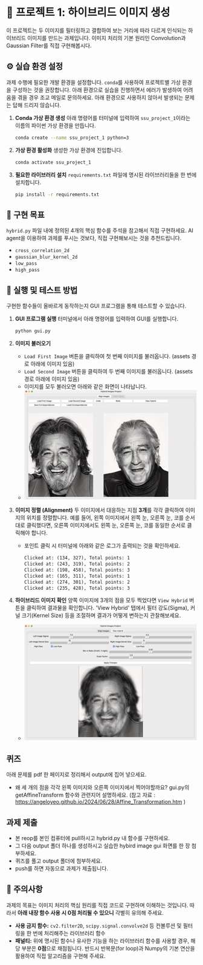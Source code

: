 # 🎨 프로젝트 1: 하이브리드 이미지 생성

이 프로젝트는 두 이미지를 필터링하고 결합하여 보는 거리에 따라 다르게 인식되는 하이브리드 이미지를 만드는 과제입니다. 이미지 처리의 기본 원리인 Convolution과Gaussian Filter를 직접 구현해봅시다.


## ⚙️ 실습 환경 설정

과제 수행에 필요한 개발 환경을 설정합니다. `conda`를 사용하여 프로젝트별 가상 환경을 구성하는 것을 권장합니다. 아래 환경으로 실습을 진행하면서 에러가 발생하여 어려움을 겪을 경우 조교 메일로 문의하세요. 아래 환경으로 사용하지 않아서 발생되는 문제는 답해 드리지 않습니다.

1.  **Conda 가상 환경 생성**
    아래 명령어를 터미널에 입력하여 `ssu_project_1`이라는 이름의 파이썬 가상 환경을 만듭니다.
    ```bash
    conda create --name ssu_project_1 python=3
    ```

2.  **가상 환경 활성화**
    생성한 가상 환경에 진입합니다.
    ```bash
    conda activate ssu_project_1
    ```

3.  **필요한 라이브러리 설치**
    `requirements.txt` 파일에 명시된 라이브러리들을 한 번에 설치합니다.
    ```bash
    pip install -r requirements.txt
    ```



## 🎯 구현 목표

`hybrid.py` 파일 내에 정의된 4개의 핵심 함수를 주석을 참고해서 직접 구현하세요. AI agent을 이용하여 과제를 푸시는 것보다, 직접 구현해보시는 것을 추천드립니다.

-   `cross_correlation_2d`
-   `gaussian_blur_kernel_2d`
-   `low_pass`
-   `high_pass`

## 🚀 실행 및 테스트 방법

구현한 함수들이 올바르게 동작하는지 GUI 프로그램을 통해 테스트할 수 있습니다.

1.  **GUI 프로그램 실행**
    터미널에서 아래 명령어를 입력하여 GUI를 실행합니다.
    ```bash
    python gui.py
    ```

2.  **이미지 불러오기**
    -   `Load First Image` 버튼을 클릭하여 첫 번째 이미지를 불러옵니다. (assets 경로 아래에 이미지 있음)
    -   `Load Second Image` 버튼을 클릭하여 두 번째 이미지를 불러옵니다. (assets 경로 아래에 이미지 있음)
    -   이미지를 모두 불러오면 아래와 같은 화면이 나타납니다.
    -  ![project_gui](./resources/project_page.png)
        

3.  **이미지 정렬 (Alignment)**
    두 이미지에서 대응하는 지점 **3개**를 각각 클릭하여 이미지의 위치를 정렬합니다. 예를 들어, 왼쪽 이미지에서 왼쪽 눈, 오른쪽 눈, 코를 순서대로 클릭했다면, 오른쪽 이미지에서도 왼쪽 눈, 오른쪽 눈, 코를 동일한 순서로 클릭해야 합니다.

    -   포인트 클릭 시 터미널에 아래와 같은 로그가 출력되는 것을 확인하세요.
        ```
        Clicked at: (134, 327), Total points: 1
        Clicked at: (243, 319), Total points: 2
        Clicked at: (198, 458), Total points: 3
        Clicked at: (165, 311), Total points: 1
        Clicked at: (274, 301), Total points: 2
        Clicked at: (235, 428), Total points: 3
        ```

4.  **하이브리드 이미지 확인**
    양쪽 이미지에 3개의 점을 모두 찍었다면 `View Hybrid` 버튼을 클릭하여 결과물을 확인합니다. 'View Hybrid' 탭에서 필터 강도(Sigma), 커널 크기(Kernel Size) 등을 조절하며 결과가 어떻게 변하는지 관찰해보세요.
    -  ![project_gui](./resources/result.png)

## 퀴즈
아래 문제를 pdf 한 페이지로 정리해서 output에 집어 넣으세요. 
- 왜 세 개의 점을 각각 왼쪽 이미지와 오른쪽 이미지에서 찍어야할까요? gui.py의 getAffineTransform 함수와 관련지어 설명하세요. (참고 자료 : https://angeloyeo.github.io/2024/06/28/Affine_Transformation.htm )

##  과제 제출
- 본 reop를 본인 컴퓨터에 pull하시고 hybrid.py 내 함수를 구현하세요.
- 그 다음 output 폴더 하나를 생성하시고 실습한 hybird image gui 화면를 한 장 첨부하세요.
- 퀴즈를 풀고 output 폴더에 첨부하세요.
- push를 하면 자동으로 과제가 제출됩니다.

## 🚨 **주의사항**
과제의 목표는 이미지 처리의 핵심 원리를 직접 코드로 구현하며 이해하는 것입니다. 따라서 **아래 내장 함수 사용 시 0점 처리될 수 있으니** 각별히 유의해 주세요.

-   **사용 금지 함수:** `cv2.filter2D`, `scipy.signal.convolve2d` 등 컨볼루션 및 필터링을 한 번에 처리해주는 라이브러리 함수
-   **패널티:** 위에 명시된 함수나 유사한 기능을 하는 라이브러리 함수를 사용할 경우, 해당 부분은 **0점**으로 채점됩니다. 반드시 반복문(for loop)과 Numpy의 기본 연산을 활용하여 직접 알고리즘을 구현해 주세요.

